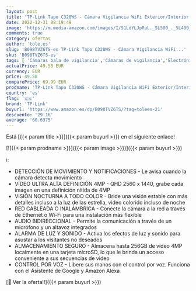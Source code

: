 ```yaml
---
layout: post
title: 'TP-Link Tapo C320WS - Cámara Vigilancia WiFi Exterior/Interior  Resolución QHD 4MP  Visión Nocturna a Color  Notificaciones en Tiempo Real  IP66 Prueba de Agua  Compatible con Alexa  Blanco  1 Unidad'
date: 2022-12-31 08:19:49
image: 'https://m.media-amazon.com/images/I/51LdYLJpRuL._SL500_._SL400_.jpg'
comments: true
category: ofertas
author: 'tole.es'
slug: 'B098TVZ6TS-es TP-Link Tapo C320WS - Cámara Vigilancia WiFi...'
sku: 'B098TVZ6TS-es'
tags: [ 'Cámaras bala de vigilancia','Cámaras de vigilancia','Electrónica','Fotografía y videocámaras','alexa','tp-link','🇪🇸', ]
actualPrice: 49.58 EUR
currency: EUR
price: 49.58
comparePrice: 69.99 EUR
prodname: 'TP-Link Tapo C320WS - Cámara Vigilancia WiFi Exterior/Interior  Resolución QHD 4MP  Visión Nocturna a Color  Notificaciones en Tiempo Real  IP66 Prueba de Agua  Compatible con Alexa  Blanco  1 Unidad'
country: 'es'
flag: '🇪🇸'
brand: 'TP-Link'
buyurl: 'https://www.amazon.es/dp/B098TVZ6TS/?tag=tolees-21'
descuento: '29.16'
average: '60.6375'
---
```


Está [{{< param title >}}]({{< param buyurl >}}) en el siguiente enlace!

[![{{< param prodname >}}]({{< param image >}})]({{< param buyurl >}})

ℹ️:

- DETECCIÓN DE MOVIMIENTO Y NOTIFICACIONES - Le avisa cuando la cámara detecta movimiento
- VÍDEO ULTRA ALTA DEFINICIÓN 4MP - QHD 2560 x 1440, grabe cada imagen en una definición nítida de 4MP
- VISIÓN NOCTURNA A TODO COLOR - Bride una visión estable con más detalles incluso a la luz de las estrella, video colorido incluso de noche
- RED CABLEADA O INALÁMBRICA - Conecte la cámara a la red a través de Ethernet o Wi-Fi para una instalación más flexible
- AUDIO BIDIRECCIONAL - Permite la comunicación a través de un micrófono y un altavoz integrados
- ALARMA DE LUZ Y SONIDO - Activa los efectos de luz y sonido para asustar a los visitantes no deseados
- ALMACENAMIENTO SEGURO - Almacena hasta 256GB de vídeo 4MP localmente en una tarjeta microSD, lo que le brinda un acceso conveniente a sus secuencias de video
- CONTROL POR VOZ - Libere sus manos con el control por voz. Funciona con el Asistente de Google y Amazon Alexa

[🛒 Ver la oferta!!]({{< param buyurl >}})
